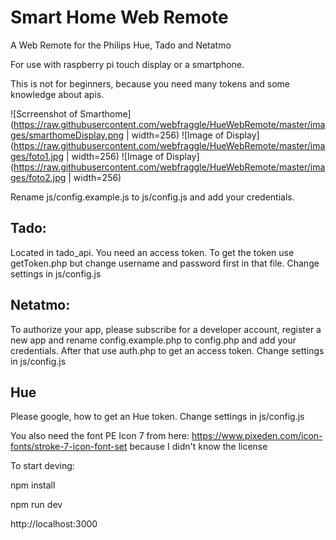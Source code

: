 # Smart Home Web Remote
A Web Remote for the Philips Hue, Tado and Netatmo

For use with raspberry pi touch display or a smartphone.

This is not for beginners, because you need many tokens and some knowledge about apis.

![Scrreenshot of Smarthome](https://raw.githubusercontent.com/webfraggle/HueWebRemote/master/images/smarthomeDisplay.png | width=256)
![Image of Display](https://raw.githubusercontent.com/webfraggle/HueWebRemote/master/images/foto1.jpg | width=256)
![Image of Display](https://raw.githubusercontent.com/webfraggle/HueWebRemote/master/images/foto2.jpg | width=256)


Rename js/config.example.js to js/config.js and add your credentials.

## Tado:
Located in tado_api. You need an access token. To get the token use getToken.php but change username and password first in that file.
Change settings in js/config.js

## Netatmo:
To authorize your app, please subscribe for a developer account, register a new app and rename config.example.php to config.php and add your credentials. After that use auth.php to get an access token.
Change settings in js/config.js

## Hue
Please google, how to get an Hue token.
Change settings in js/config.js

You also need the font PE Icon 7 from here:
https://www.pixeden.com/icon-fonts/stroke-7-icon-font-set
because I didn't know the license

To start deving:

npm install

npm run dev

http://localhost:3000
